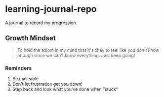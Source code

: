# learning-journal-repo
A journal to record my progression

## Growth Mindset

>To hold the axiom in my mind that it's okay to feel like you don't know enough since we can't know everything. Just keep going!

### Reminders

1. Be malleable
2. Don't let frustration get you down!
3. Step back and look what you've done when "stuck" 

